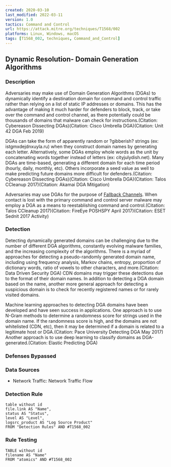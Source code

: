 ```yaml
---
created: 2020-03-10
last_modified: 2022-03-11
version: 1.0
tactics: Command and Control
url: https://attack.mitre.org/techniques/T1568/002
platforms: Linux, Windows, macOS
tags: [T1568_002, techniques, Command_and_Control]
---
```


## Dynamic Resolution- Domain Generation Algorithms

### Description

Adversaries may make use of Domain Generation Algorithms (DGAs) to dynamically identify a destination domain for command and control traffic rather than relying on a list of static IP addresses or domains. This has the advantage of making it much harder for defenders to block, track, or take over the command and control channel, as there potentially could be thousands of domains that malware can check for instructions.(Citation: Cybereason Dissecting DGAs)(Citation: Cisco Umbrella DGA)(Citation: Unit 42 DGA Feb 2019)

DGAs can take the form of apparently random or ?gibberish? strings (ex: istgmxdejdnxuyla.ru) when they construct domain names by generating each letter. Alternatively, some DGAs employ whole words as the unit by concatenating words together instead of letters (ex: cityjulydish.net). Many DGAs are time-based, generating a different domain for each time period (hourly, daily, monthly, etc). Others incorporate a seed value as well to make predicting future domains more difficult for defenders.(Citation: Cybereason Dissecting DGAs)(Citation: Cisco Umbrella DGA)(Citation: Talos CCleanup 2017)(Citation: Akamai DGA Mitigation)

Adversaries may use DGAs for the purpose of [Fallback Channels](https://attack.mitre.org/techniques/T1008). When contact is lost with the primary command and control server malware may employ a DGA as a means to reestablishing command and control.(Citation: Talos CCleanup 2017)(Citation: FireEye POSHSPY April 2017)(Citation: ESET Sednit 2017 Activity)

### Detection

Detecting dynamically generated domains can be challenging due to the number of different DGA algorithms, constantly evolving malware families, and the increasing complexity of the algorithms. There is a myriad of approaches for detecting a pseudo-randomly generated domain name, including using frequency analysis, Markov chains, entropy, proportion of dictionary words, ratio of vowels to other characters, and more.(Citation: Data Driven Security DGA) CDN domains may trigger these detections due to the format of their domain names. In addition to detecting a DGA domain based on the name, another more general approach for detecting a suspicious domain is to check for recently registered names or for rarely visited domains.

Machine learning approaches to detecting DGA domains have been developed and have seen success in applications. One approach is to use N-Gram methods to determine a randomness score for strings used in the domain name. If the randomness score is high, and the domains are not whitelisted (CDN, etc), then it may be determined if a domain is related to a legitimate host or DGA.(Citation: Pace University Detecting DGA May 2017) Another approach is to use deep learning to classify domains as DGA-generated.(Citation: Elastic Predicting DGA)

### Defenses Bypassed



### Data Sources

  - Network Traffic: Network Traffic Flow
### Detection Rule

```dataview
table without id
file.link AS "Name",
status AS "Status",
level AS "Level",
logsrc_product AS "Log Source Product"
FROM "Detection Rules" AND #T1568_002
```

### Rule Testing

```dataview
TABLE without id
filename AS "Name"
FROM "atomics" AND #T1568_002
```
